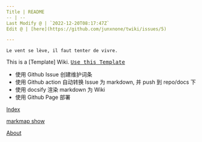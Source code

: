 ```yaml
---
Title | README
-- | --
Last Modify @ | `2022-12-20T08:17:47Z`
Edit @ | [here](https://github.com/junxnone/twiki/issues/5)

---
```

`Le vent se lève, ‌‍‍‌‍​‌‌‍​‍‌‌‌‌​‌‌‍‍‍​‌‍‍‍‍​‌‍‍‍‍​‌‍‍‌‍​‌‌‍​‍‍‌‌‌​‌‌‍‍‍​‌‌‌‍‍​‌‍‍‍‍​‌‍‍‌‍​‌‌‍​‌‌‌‌‍​‌‌‍‌​‍‌‌‌‌​‍‍‍‍‍​‍‍‍​‍‌​‌​‌‌‌​‌‌‌‌​‌‌‍il faut tenter de vivre.`


This is a [Template] Wiki.  <kbd>[Use this Template](https://github.com/junxnone/twiki/generate)</kbd>

- 使用 Github Issue 创建维护词条 
- 使用 Github action 自动转换 Issue 为 markdown, 并 push 到 repo/docs 下
- 使用 docsify 渲染 markdown 为 Wiki
- 使用 Github Page 部署

[Index](_sidebar.md ':include')

[markmap show](https://junxnone.github.io/twiki/markmap.html?md=https://junxnone.github.io/twiki/_sidebar.md ':include :type=iframe width=100% height=200px')

[About](About.md ':include')

